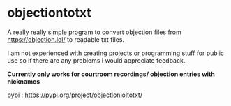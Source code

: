 # objectiontotxt
A really really simple program to convert objection files from https://objection.lol/ to readable txt files.

I am not experienced with creating projects or programming stuff for public use so if there are any problems i would appreciate feedback.


**Currently only works for courtroom recordings/ objection entries with nicknames**

pypi : https://pypi.org/project/objectionloltotxt/
